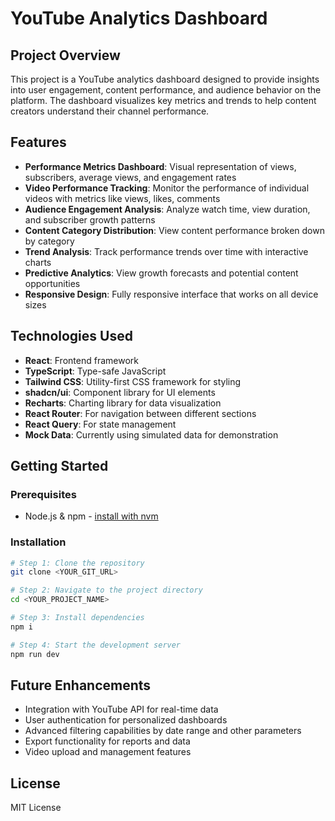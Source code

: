 
# YouTube Analytics Dashboard

## Project Overview

This project is a YouTube analytics dashboard designed to provide insights into user engagement, content performance, and audience behavior on the platform. The dashboard visualizes key metrics and trends to help content creators understand their channel performance.

## Features

- **Performance Metrics Dashboard**: Visual representation of views, subscribers, average views, and engagement rates
- **Video Performance Tracking**: Monitor the performance of individual videos with metrics like views, likes, comments
- **Audience Engagement Analysis**: Analyze watch time, view duration, and subscriber growth patterns
- **Content Category Distribution**: View content performance broken down by category
- **Trend Analysis**: Track performance trends over time with interactive charts
- **Predictive Analytics**: View growth forecasts and potential content opportunities
- **Responsive Design**: Fully responsive interface that works on all device sizes

## Technologies Used

- **React**: Frontend framework
- **TypeScript**: Type-safe JavaScript
- **Tailwind CSS**: Utility-first CSS framework for styling
- **shadcn/ui**: Component library for UI elements
- **Recharts**: Charting library for data visualization
- **React Router**: For navigation between different sections
- **React Query**: For state management
- **Mock Data**: Currently using simulated data for demonstration

## Getting Started

### Prerequisites

- Node.js & npm - [install with nvm](https://github.com/nvm-sh/nvm#installing-and-updating)

### Installation

```sh
# Step 1: Clone the repository
git clone <YOUR_GIT_URL>

# Step 2: Navigate to the project directory
cd <YOUR_PROJECT_NAME>

# Step 3: Install dependencies
npm i

# Step 4: Start the development server
npm run dev
```

## Future Enhancements

- Integration with YouTube API for real-time data
- User authentication for personalized dashboards
- Advanced filtering capabilities by date range and other parameters
- Export functionality for reports and data
- Video upload and management features

## License

MIT License
